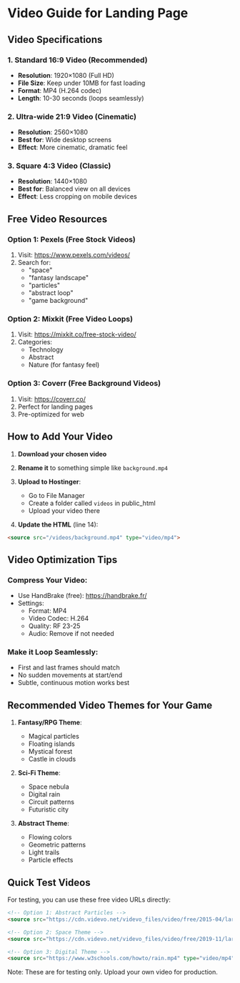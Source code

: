 # Video Guide for Landing Page

## Video Specifications

### 1. Standard 16:9 Video (Recommended)
- **Resolution**: 1920×1080 (Full HD)
- **File Size**: Keep under 10MB for fast loading
- **Format**: MP4 (H.264 codec)
- **Length**: 10-30 seconds (loops seamlessly)

### 2. Ultra-wide 21:9 Video (Cinematic)
- **Resolution**: 2560×1080
- **Best for**: Wide desktop screens
- **Effect**: More cinematic, dramatic feel

### 3. Square 4:3 Video (Classic)
- **Resolution**: 1440×1080
- **Best for**: Balanced view on all devices
- **Effect**: Less cropping on mobile devices

## Free Video Resources

### Option 1: Pexels (Free Stock Videos)
1. Visit: https://www.pexels.com/videos/
2. Search for:
   - "space"
   - "fantasy landscape"
   - "particles"
   - "abstract loop"
   - "game background"

### Option 2: Mixkit (Free Video Loops)
1. Visit: https://mixkit.co/free-stock-video/
2. Categories:
   - Technology
   - Abstract
   - Nature (for fantasy feel)

### Option 3: Coverr (Free Background Videos)
1. Visit: https://coverr.co/
2. Perfect for landing pages
3. Pre-optimized for web

## How to Add Your Video

1. **Download your chosen video**
2. **Rename it** to something simple like `background.mp4`
3. **Upload to Hostinger**:
   - Go to File Manager
   - Create a folder called `videos` in public_html
   - Upload your video there

4. **Update the HTML** (line 14):
```html
<source src="/videos/background.mp4" type="video/mp4">
```

## Video Optimization Tips

### Compress Your Video:
- Use HandBrake (free): https://handbrake.fr/
- Settings:
  - Format: MP4
  - Video Codec: H.264
  - Quality: RF 23-25
  - Audio: Remove if not needed

### Make it Loop Seamlessly:
- First and last frames should match
- No sudden movements at start/end
- Subtle, continuous motion works best

## Recommended Video Themes for Your Game

1. **Fantasy/RPG Theme**:
   - Magical particles
   - Floating islands
   - Mystical forest
   - Castle in clouds

2. **Sci-Fi Theme**:
   - Space nebula
   - Digital rain
   - Circuit patterns
   - Futuristic city

3. **Abstract Theme**:
   - Flowing colors
   - Geometric patterns
   - Light trails
   - Particle effects

## Quick Test Videos

For testing, you can use these free video URLs directly:

```html
<!-- Option 1: Abstract Particles -->
<source src="https://cdn.videvo.net/videvo_files/video/free/2015-04/large_watermarked/Particles_Wave_4K_Motion_Background_Loop_preview.mp4" type="video/mp4">

<!-- Option 2: Space Theme -->
<source src="https://cdn.videvo.net/videvo_files/video/free/2019-11/large_watermarked/190915_A_04_Galaxie_1080p_preview.mp4" type="video/mp4">

<!-- Option 3: Digital Theme -->
<source src="https://www.w3schools.com/howto/rain.mp4" type="video/mp4">
```

Note: These are for testing only. Upload your own video for production.